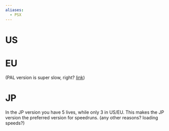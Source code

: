 ```yaml
---
aliases:
  - PSX
---
```

# US
# EU
(PAL version is super slow, right? [link](https://discord.com/channels/313375426112389123/408694062862958592/468768327129628712))
# JP
In the JP version you have 5 lives, while only 3 in US/EU. This makes the JP version the preferred version for speedruns. (any other reasons? loading speeds?)